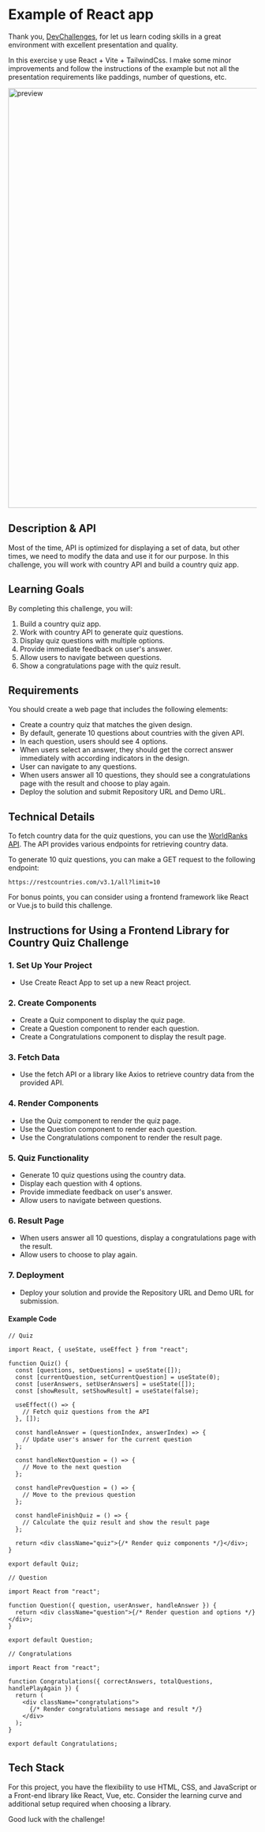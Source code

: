 # Example of React app

Thank you, [DevChallenges](https://devchallenges.io/), for let us learn coding skills in a great environment with excellent presentation and quality.

In this exercise y use React + Vite + TailwindCss. I make some minor improvements and follow the instructions of the example but not all the presentation requirements like paddings, number of questions, etc.

<img width="1124" height="850" alt="preview" src="https://github.com/user-attachments/assets/c0271189-cf88-459a-8014-e09ec5fecdec" />

## Description & API

Most of the time, API is optimized for displaying a set of data, but other times, we need to modify the data and use it for our purpose. In this challenge, you will work with country API and build a country quiz app.

## Learning Goals

By completing this challenge, you will:

1. Build a country quiz app.
2. Work with country API to generate quiz questions.
3. Display quiz questions with multiple options.
4. Provide immediate feedback on user's answer.
5. Allow users to navigate between questions.
6. Show a congratulations page with the quiz result.

## Requirements

You should create a web page that includes the following elements:

- Create a country quiz that matches the given design.
- By default, generate 10 questions about countries with the given API.
- In each question, users should see 4 options.
- When users select an answer, they should get the correct answer immediately with according indicators in the design.
- User can navigate to any questions.
- When users answer all 10 questions, they should see a congratulations page with the result and choose to play again.
- Deploy the solution and submit Repository URL and Demo URL.

## Technical Details

To fetch country data for the quiz questions, you can use the [WorldRanks API](https://restcountries.com/). The API provides various endpoints for retrieving country data.

To generate 10 quiz questions, you can make a GET request to the following endpoint:

```code
https://restcountries.com/v3.1/all?limit=10
```

For bonus points, you can consider using a frontend framework like React or Vue.js to build this challenge.

## Instructions for Using a Frontend Library for Country Quiz Challenge

### 1. Set Up Your Project

- Use Create React App to set up a new React project.

### 2. Create Components

- Create a Quiz component to display the quiz page.
- Create a Question component to render each question.
- Create a Congratulations component to display the result page.
  
### 3. Fetch Data

- Use the fetch API or a library like Axios to retrieve country data from the provided API.

### 4. Render Components

- Use the Quiz component to render the quiz page.
- Use the Question component to render each question.
- Use the Congratulations component to render the result page.
  
### 5. Quiz Functionality

- Generate 10 quiz questions using the country data.
- Display each question with 4 options.
- Provide immediate feedback on user's answer.
- Allow users to navigate between questions.

### 6. Result Page

- When users answer all 10 questions, display a congratulations page with the result.
- Allow users to choose to play again.
  
### 7. Deployment

- Deploy your solution and provide the Repository URL and Demo URL for submission.
  
#### Example Code

```code
// Quiz

import React, { useState, useEffect } from "react";

function Quiz() {
  const [questions, setQuestions] = useState([]);
  const [currentQuestion, setCurrentQuestion] = useState(0);
  const [userAnswers, setUserAnswers] = useState([]);
  const [showResult, setShowResult] = useState(false);

  useEffect(() => {
    // Fetch quiz questions from the API
  }, []);

  const handleAnswer = (questionIndex, answerIndex) => {
    // Update user's answer for the current question
  };

  const handleNextQuestion = () => {
    // Move to the next question
  };

  const handlePrevQuestion = () => {
    // Move to the previous question
  };

  const handleFinishQuiz = () => {
    // Calculate the quiz result and show the result page
  };

  return <div className="quiz">{/* Render quiz components */}</div>;
}

export default Quiz;
```

```code
// Question

import React from "react";

function Question({ question, userAnswer, handleAnswer }) {
  return <div className="question">{/* Render question and options */}</div>;
}

export default Question;
```

```code
// Congratulations

import React from "react";

function Congratulations({ correctAnswers, totalQuestions, handlePlayAgain }) {
  return (
    <div className="congratulations">
      {/* Render congratulations message and result */}
    </div>
  );
}

export default Congratulations;
```

## Tech Stack

For this project, you have the flexibility to use HTML, CSS, and JavaScript or a Front-end library like React, Vue, etc. Consider the learning curve and additional setup required when choosing a library.

Good luck with the challenge!
